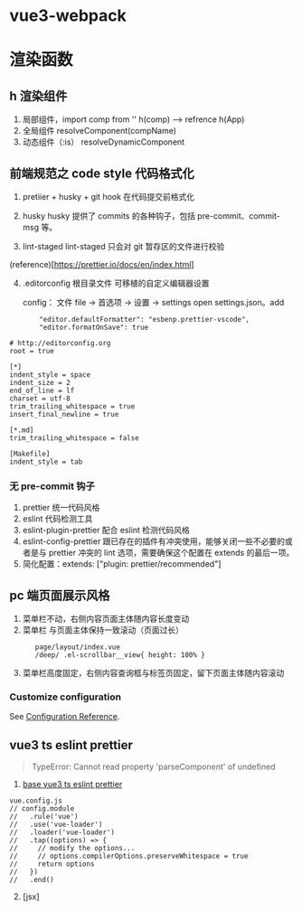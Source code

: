 <!--
 * @Descripttion:
 * @version:
 * @Author: wangjie
 * @Date: 2021-09-10 14:30:17
 * @LastEditors: wangjie
 * @LastEditTime: 2021-10-23 10:09:42
-->

# vue3-webpack

# 渲染函数

## h 渲染组件

1. 局部组件，import comp from '' h(comp) --> refrence h(App)
1. 全局组件 resolveComponent(compName)
1. 动态组件（:is） resolveDynamicComponent

## 前端规范之 code style 代码格式化

1. pretiier + husky + git hook 在代码提交前格式化

2. husky
   husky 提供了 commits 的各种钩子，包括 pre-commit、commit-msg 等。

3. lint-staged
   lint-staged 只会对 git 暂存区的文件进行校验

(reference)[https://prettier.io/docs/en/index.html]

4. .editorconfig 根目录文件
   可移植的自定义编辑器设置

   config：
   文件 file -> 首选项 -> 设置 -> settings open settings.json。add

   ```
       "editor.defaultFormatter": "esbenp.prettier-vscode",
       "editor.formatOnSave": true
   ```

```
# http://editorconfig.org
root = true

[*]
indent_style = space
indent_size = 2
end_of_line = lf
charset = utf-8
trim_trailing_whitespace = true
insert_final_newline = true

[*.md]
trim_trailing_whitespace = false

[Makefile]
indent_style = tab
```

### 无 pre-commit 钩子

1. prettier 统一代码风格
2. eslint 代码检测工具
3. eslint-plugin-prettier 配合 eslint 检测代码风格
4. eslint-config-prettier 跟已存在的插件有冲突使用，能够关闭一些不必要的或者是与 prettier 冲突的 lint 选项，需要确保这个配置在 extends 的最后一项。
5. 简化配置：extends: ["plugin: prettier/recommended"]

## pc 端页面展示风格

1. 菜单栏不动，右侧内容页面主体随内容长度变动
2. 菜单栏 与页面主体保持一致滚动（页面过长）
   ```
      page/layout/index.vue
      /deep/ .el-scrollbar__view{ height: 100% }
   ```
3. 菜单栏高度固定，右侧内容查询框与标签页固定，留下页面主体随内容滚动

### Customize configuration

See [Configuration Reference](https://cli.vuejs.org/config/).

## vue3 ts eslint prettier

> TypeError: Cannot read property 'parseComponent' of undefined

1. [base vue3 ts eslint prettier](https://juejin.cn/post/6980276106716774407)

```
vue.config.js
// config.module
//   .rule('vue')
//   .use('vue-loader')
//   .loader('vue-loader')
//   .tap((options) => {
//     // modify the options...
//     // options.compilerOptions.preserveWhitespace = true
//     return options
//   })
//   .end()
```

2. [jsx]

